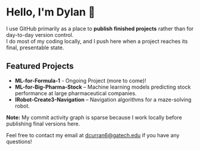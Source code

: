 # Hello, I'm Dylan 👋

I use GitHub primarily as a place to **publish finished projects** rather than for day-to-day version control.  
I do most of my coding locally, and I push here when a project reaches its final, presentable state.

## Featured Projects
- **ML-for-Formula-1** - Ongoing Project (more to come)!
- **ML-for-Big-Pharma-Stock** – Machine learning models predicting stock performance at large pharmaceutical companies.
- **IRobot-Create3-Navigation** – Navigation algorithms for a maze-solving robot.

**Note:** My commit activity graph is sparse because I work locally before publishing final versions here.

Feel free to contact my email at dcurran6@gatech.edu if you have any questions!
